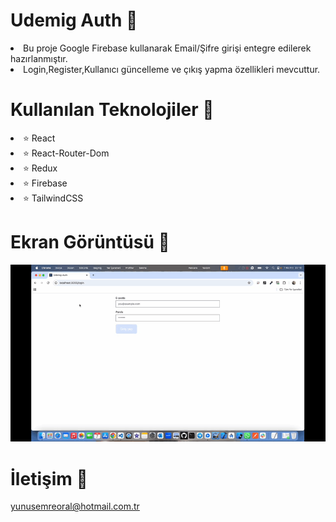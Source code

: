# Udemig Auth 🔐

<li>Bu proje Google Firebase kullanarak Email/Şifre girişi entegre edilerek hazırlanmıştır.</li>
<li>Login,Register,Kullanıcı güncelleme ve çıkış yapma özellikleri mevcuttur.</li>

# Kullanılan Teknolojiler 🎨

<li>⭐ React</li>
<li>⭐ React-Router-Dom</li>
<li>⭐ Redux</li>
<li>⭐ Firebase</li>
<li>⭐ TailwindCSS</li>

# Ekran Görüntüsü 🎥
<img src="udemig-auth.gif" width="auto">    

# İletişim 📩
yunusemreoral@hotmail.com.tr
